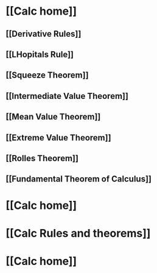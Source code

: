 # [[Calc home]]

## [[Derivative Rules]]
## [[LHopitals Rule]]
## [[Squeeze Theorem]]
## [[Intermediate Value Theorem]]
## [[Mean Value Theorem]]
## [[Extreme Value Theorem]]
## [[Rolles Theorem]]
## [[Fundamental Theorem of Calculus]]
# [[Calc home]]

# [[Calc Rules and theorems]]

# [[Calc home]]